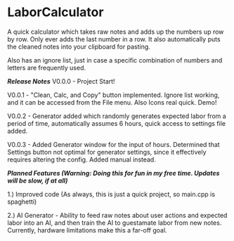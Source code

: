 # LaborCalculator
A quick calculator which takes raw notes and adds up the numbers up row by row.
Only ever adds the last number in a row.
It also automatically puts the cleaned notes into your clipboard for pasting.

Also has an ignore list, just in case a specific combination of numbers and letters are frequently used.

***Release Notes***
V0.0.0 - Project Start!

V0.0.1 - "Clean, Calc, and Copy" button implemented. Ignore list working, and it can be accessed from the File menu. Also Icons real quick. Demo!

V0.0.2 - Generator added which randomly generates expected labor from a period of time, automatically assumes 6 hours, quick access to settings file added.

V0.0.3 - Added Generator window for the input of hours. Determined that Settings button not optimal for generator settings, since it effectively requires altering the config. Added manual instead.

***Planned Features (Warning: Doing this for fun in my free time. Updates will be slow, if at all)***

1.) Improved code (As always, this is just a quick project, so main.cpp is spaghetti)

2.) AI Generator - Ability to feed raw notes about user actions and expected labor into an AI, and then train the AI to guestamate labor from new notes.
Currently, hardware limitations make this a far-off goal.
